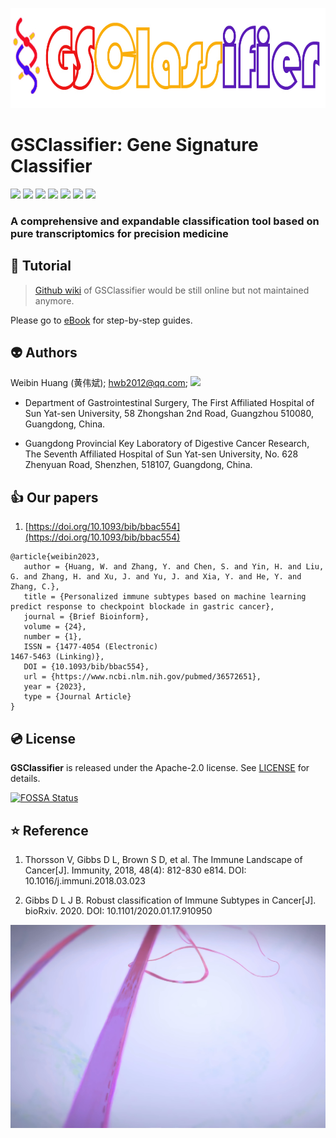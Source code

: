 <p align="left">
<a href="https://github.com/huangwb8/GSClassifier"><img src="https://github.com/huangwb8/test_file/blob/master/GSClassifier/logo%20for%20GSClassifier.jpg?raw=true" height="160"> </a>
</p>

# GSClassifier: Gene Signature Classifier

<p align="left">
<a href=""><img src="https://img.shields.io/github/r-package/v/huangwb8/GSClassifier"></a>
<a href="https://github.com/huangwb8/GSClassifier/blob/master/license.txt"><img src="https://shields.io/badge/license-Apache%202-blue"></a>
<a href=""><img src="https://img.shields.io/badge/platform-windows%20%7C%20linux-lightgrey"></a>
<a href=""><img src="https://img.shields.io/github/commit-activity/m/huangwb8/GSClassifier"></a>
<a href=""><img src="https://img.shields.io/github/stars/huangwb8/GSClassifier?style=social"></a>
<a href="https://github.com/huangwb8/GSClassifier/issues"><img src="https://img.shields.io/github/issues-raw/huangwb8/GSClassifier"></a>
<a href="https://app.fossa.com/projects/git%2Bgithub.com%2Fhuangwb8%2FGSClassifier?ref=badge_shield" alt="FOSSA Status"><img src="https://app.fossa.com/api/projects/git%2Bgithub.com%2Fhuangwb8%2FGSClassifier.svg?type=shield"/></a>
</p>

### A comprehensive and expandable classification tool  based on pure transcriptomics for precision medicine


## :camel: Tutorial

> [Github wiki](https://github.com/huangwb8/GSClassifier/wiki) of GSClassifier would be still online but not maintained anymore.

Please go to [eBook](https://huangwb8.github.io/GSClassifier.principle/) for step-by-step guides.


## :alien: Authors

Weibin Huang (黄伟斌);  <hwb2012@qq.com>;  <a href="https://blognas.hwb0307.com/thankyou"><img src="https://img.shields.io/badge/say-thanks-ff69b4.svg"></a>

+ Department of Gastrointestinal Surgery, The First Affiliated Hospital of Sun Yat-sen University, 58 Zhongshan 2nd Road, Guangzhou 510080, Guangdong, China.

+ Guangdong Provincial Key Laboratory of Digestive Cancer Research, The Seventh Affiliated Hospital of Sun Yat-sen University, No. 628 Zhenyuan Road, Shenzhen, 518107, Guangdong, China.

## :+1: Our papers

1. [https://doi.org/10.1093/bib/bbac554](https://doi.org/10.1093/bib/bbac554)

```
@article{weibin2023,
   author = {Huang, W. and Zhang, Y. and Chen, S. and Yin, H. and Liu, G. and Zhang, H. and Xu, J. and Yu, J. and Xia, Y. and He, Y. and Zhang, C.},
   title = {Personalized immune subtypes based on machine learning predict response to checkpoint blockade in gastric cancer},
   journal = {Brief Bioinform},
   volume = {24},
   number = {1},
   ISSN = {1477-4054 (Electronic)
1467-5463 (Linking)},
   DOI = {10.1093/bib/bbac554},
   url = {https://www.ncbi.nlm.nih.gov/pubmed/36572651},
   year = {2023},
   type = {Journal Article}
}
```


## :cd: License

**GSClassifier** is released under the Apache-2.0 license. See [LICENSE](https://github.com/huangwb8/GSClassifier/blob/master/license.txt) for details.


[![FOSSA Status](https://app.fossa.com/api/projects/git%2Bgithub.com%2Fhuangwb8%2FGSClassifier.svg?type=large)](https://app.fossa.com/projects/git%2Bgithub.com%2Fhuangwb8%2FGSClassifier?ref=badge_large)

## :star: Reference

1. Thorsson V, Gibbs D L, Brown S D, et al. The Immune Landscape of Cancer[J]. Immunity, 2018, 48(4): 812-830 e814.  DOI: 10.1016/j.immuni.2018.03.023

2. Gibbs D L J B. Robust classification of Immune Subtypes in Cancer[J]. bioRxiv.  2020. DOI: 10.1101/2020.01.17.910950

<p align="center">
<a href="https://github.com/huangwb8/GSClassifier"><img src="https://github.com/huangwb8/test_file/blob/master/GSClassifier/backgroud_for_GS_2.jpg?raw=true" width="900"> </a>
</p>